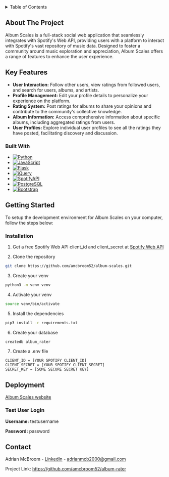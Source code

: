 <!-- TABLE OF CONTENTS -->
<details>
  <summary>Table of Contents</summary>
  <ol>
    <li>
      <a href="#about-the-project">About The Project</a>
      <ul>
        <li><a href="#built-with">Built With</a></li>
      </ul>
    </li>
    <li>
      <a href="#getting-started">Getting Started</a>
      <ul>
        <li><a href="#prerequisites">Prerequisites</a></li>
        <li><a href="#installation">Installation</a></li>
      </ul>
    </li>
    <li>
      <a href="#deployment">Deployment</a>
      <ul>
        <li><a href="#test-user-login">Test User Login</a></li>
      </ul>
    </li>
    <li><a href="#contact">Contact</a></li>
  </ol>
</details>


<!-- ABOUT THE PROJECT -->
## About The Project
Album Scales is a full-stack social web application that seamlessly integrates with Spotify's Web API, providing users with a platform to interact with Spotify's vast repository of music data. Designed to foster a community around music exploration and appreciation, Album Scales offers a range of features to enhance the user experience.

## Key Features
* **User Interaction:** Follow other users, view ratings from followed users, and search for users, albums, and artists.
* **Profile Management:** Edit your profile details to personalize your experience on the platform.
* **Rating System:** Post ratings for albums to share your opinions and contribute to the community's collective knowledge.
* **Album Information:** Access comprehensive information about specific albums, including aggregated ratings from users.
* **User Profiles:** Explore individual user profiles to see all the ratings they have posted, facilitating discovery and discussion.

### Built With

* [![Python][Python]][Python-url]
* [![JavaScript][JavaScript]][JavaScript-url]
* [![Flask][Flask]][Flask-url]
* [![jQuery][jQuery]][jQuery-url]
* [![SpotifyAPI][Spotify]][SpotifyAPI-url]
* [![PostgreSQL][PostgreSQL]][PostgreSQL-url]
* [![Bootstrap][Bootstrap.com]][Bootstrap-url]

<!-- GETTING STARTED -->
## Getting Started
To setup the development environment for Album Scales on your computer, follow the steps below:

### Installation
1. Get a free Spotify Web API client_id and client_secret at [Spotify Web API](https://developer.spotify.com/documentation/web-api/tutorials/getting-started)

2. Clone the repository
  ```sh
  git clone https://github.com/amcbroom52/album-scales.git
  ```
3. Create your venv
  ```sh
  python3 -m venv venv
  ```
4. Activate your venv
  ```sh
  source venv/bin/activate
  ```
5. Install the dependencies
  ```sh
  pip3 install -r requirements.txt
  ```
6. Create your database
  ```sh
  createdb album_rater
  ```
7. Create a .env file
  ```env
  CLIENT_ID = [YOUR SPOTIFY CLIENT_ID]
  CLIENT_SECRET = [YOUR SPOTIFY CLIENT_SECRET]
  SECRET_KEY = [SOME SECURE SECRET KEY]
  ```


<!-- DEPLOYMENT -->
## Deployment

[Album Scales website](https://album-rater.onrender.com/)

### Test User Login

**Username:** testusername

**Password:** password

<!-- CONTACT -->
## Contact

Adrian McBroom - [LinkedIn](https://www.linkedin.com/in/adrian-mcbroom/) - adrianmcb2000@gmail.com

Project Link: https://github.com/amcbroom52/album-rater



<!-- MARKDOWN LINKS & IMAGES -->
<!-- https://www.markdownguide.org/basic-syntax/#reference-style-links -->
[React.js]: https://img.shields.io/badge/React-20232A?style=for-the-badge&logo=react&logoColor=61DAFB
[React-url]: https://reactjs.org/
[Bootstrap.com]: https://img.shields.io/badge/Bootstrap-563D7C?style=for-the-badge&logo=bootstrap&logoColor=white
[Bootstrap-url]: https://getbootstrap.com
[PostgreSQL]: https://img.shields.io/badge/PostgreSQL-316192?style=for-the-badge&logo=postgresql&logoColor=white
[PostgreSQL-url]: https://www.postgresql.org/
[JavaScript]: https://img.shields.io/badge/JavaScript-F7DF1E?style=for-the-badge&logo=JavaScript&logoColor=white
[JavaScript-url]: https://www.javascript.com/
[jQuery]: https://img.shields.io/badge/jQuery-0769AD?style=for-the-badge&logo=jquery&logoColor=white
[jQuery-url]: https://jquery.com/
[Python]: https://img.shields.io/badge/Python-14354C?style=for-the-badge&logo=python&logoColor=white
[Python-url]: https://www.python.org/
[Flask]: https://img.shields.io/badge/Flask-000000?style=for-the-badge&logo=flask&logoColor=white
[Flask-url]: https://flask.palletsprojects.com/en/3.0.x/
[Spotify]: https://img.shields.io/badge/Spotify_Web_API-1ED760?&style=for-the-badge&logo=spotify&logoColor=white
[SpotifyAPI-url]: https://developer.spotify.com/documentation/web-api
